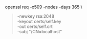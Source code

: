openssl req -x509 -nodes -days 365 \
>   -newkey rsa:2048 \
>   -keyout certs/self.key \
>   -out certs/self.crt \
>   -subj "/CN=localhost"